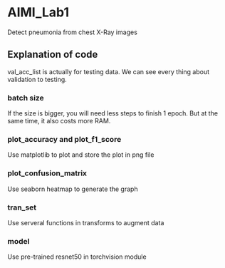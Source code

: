# AIMI_Lab1
Detect pneumonia from chest X-Ray images

## Explanation of code
val_acc_list is actually for testing data. We can see every thing about validation to testing.

### batch size
If the size is bigger, you will need less steps to finish 1 epoch. But at the same time, it also costs more RAM.

### plot_accuracy and plot_f1_score
Use matplotlib to plot and store the plot in png file

### plot_confusion_matrix
Use seaborn heatmap to generate the graph

### tran_set
Use serveral functions in transforms to augment data

### model
Use pre-trained resnet50 in torchvision module
